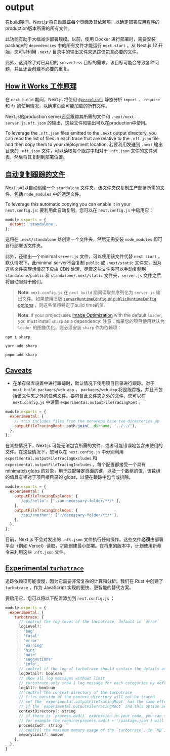 # output

在build期间，Next.js 将自动跟踪每个页面及其依赖项，以确定部署应用程序的production版本所需的所有文件。

此功能有助于大幅减少部署规模。以前，使用 Docker 进行部署时，需要安装package的 `dependencies` 中的所有文件才能运行 `next start` 。从 Next.js 12 开始，您可以利用 `.next/` 目录中的输出文件来追踪仅包含必要的文件。

此外，这消除了对已弃用的 `serverless` 目标的需求，该目标可能会导致各种问题，并且还会创建不必要的重复。

## [How it Works 工作原理](https://nextjs.org/docs/app/api-reference/next-config-js/output#how-it-works)

在 `next build` 期间，Next.js 将使用 [`@vercel/nft`](https://github.com/vercel/nft) 静态分析 `import` 、 `require` 和 `fs` 的使用情况，以确定页面可能加载的所有文件。

Next.js的production server还会跟踪其所需的文件和 `.next/next-server.js.nft.json` 的输出，这些文件和输出可以在production中使用。

To leverage the `.nft.json` files emitted to the `.next` output directory, you can read the list of files in each trace that are relative to the `.nft.json` file and then copy them to your deployment location.
若要利用发送到 `.next` 输出目录的 `.nft.json` 文件，可以读取每个跟踪中相对于 `.nft.json` 文件的文件列表，然后将其复制到部署位置。

## [自动复制跟踪的文件](https://nextjs.org/docs/app/api-reference/next-config-js/output#automatically-copying-traced-files)

Next.js可以自动创建一个 `standalone` 文件夹，该文件夹仅复制生产部署所需的文件，包括 `node_modules` 中的选定文件。

To leverage this automatic copying you can enable it in your `next.config.js`:
要利用此自动复制，您可以在 `next.config.js` 中启用它：

```js
module.exports = {
  output: 'standalone',
};
```

这将在 `.next/standalone` 处创建一个文件夹，然后无需安装 `node_modules` 即可自行部署该文件夹。

此外，还输出一个minimal `server.js` 文件，可以使用该文件代替 `next start` 。默认情况下，此minimal server不会复制 `public` 或 `.next/static` 文件夹，因为这些文件夹理想情况下应由 CDN 处理，尽管这些文件夹可以手动复制到 `standalone/public` 和 `standalone/.next/static` 文件夹，`server.js` 文件之后将自动服务于他们。

> **Note**: `next.config.js` 在 `next build` 期间读取并序列化为 `server.js` 输出文件。如果使用旧版 [`serverRuntimeConfig` or `publicRuntimeConfig` options](https://nextjs.org/docs/pages/api-reference/next-config-js/runtime-configuration) ，则这些值将特定于build time的值。

> **Note**: If your project uses [Image Optimization](https://nextjs.org/docs/pages/building-your-application/optimizing/images) with the default `loader`, you must install `sharp` as a dependency:
> 注意：如果您的项目使用默认为 `loader` 的图像优化，则必须安装 `sharp` 作为依赖项：

```terminal
npm i sharp
```

```terminal
yarn add sharp
```

```terminal
pnpm add sharp
```

## [Caveats](https://nextjs.org/docs/app/api-reference/next-config-js/output#caveats)

- 在单存储库设置中进行跟踪时，默认情况下使用项目目录进行跟踪。对于 `next build packages/web-app` ， `packages/web-app` 将是跟踪根，并且不包括该文件夹之外的任何文件。要包含此文件夹之外的文件，您可以在 `next.config.js` 中设置 `experimental.outputFileTracingRoot` 。

```js
module.exports = {
  experimental: {
    // this includes files from the monorepo base two directories up
    outputFileTracingRoot: path.join(__dirname, '../../'),
  },
};
```

在某些情况下，Next.js 可能无法包含所需的文件，或者可能错误地包含未使用的文件。在这些情况下，您可以在 `next.config.js` 中分别利用 `experimental.outputFileTracingExcludes` 和 `experimental.outputFileTracingIncludes` 。每个配置都接受一个具有 [minimatch globs](https://www.npmjs.com/package/minimatch) 的对象，用于匹配特定页面的键，以及一个数组的值，该数组的值具有相对于项目根目录的 globs，以便在跟踪中包含或排除。

```js
module.exports = {
  experimental: {
    outputFileTracingExcludes: {
      '/api/hello': ['./un-necessary-folder/**/*'],
    },
    outputFileTracingIncludes: {
      '/api/another': ['./necessary-folder/**/*'],
    },
  },
};
```

目前，Next.js 不会对发出的 `.nft.json` 文件执行任何操作。这些文件**必须**由部署平台（例如 Vercel）读取，才能创建最小部署。在将来的版本中，计划使用新命令来利用这些 `.nft.json` 文件。

## [Experimental `turbotrace` ](https://nextjs.org/docs/app/api-reference/next-config-js/output#experimental-turbotrace)

追踪依赖项可能很慢，因为它需要非常复杂的计算和分析。我们在 Rust 中创建了 `turbotrace` ，作为 JavaScript 实现的更快、更智能的替代方案。

要启用它，您可以将以下配置添加到 `next.config.js` ：

```js
module.exports = {
  experimental: {
    turbotrace: {
      // control the log level of the turbotrace, default is `error`
      logLevel?:
      | 'bug'
      | 'fatal'
      | 'error'
      | 'warning'
      | 'hint'
      | 'note'
      | 'suggestions'
      | 'info',
      // control if the log of turbotrace should contain the details of the analysis, default is `false`
      logDetail?: boolean
      // show all log messages without limit
      // turbotrace only show 1 log message for each categories by default
      logAll?: boolean
      // control the context directory of the turbotrace
      // files outside of the context directory will not be traced
      // set the `experimental.outputFileTracingRoot` has the same effect
      // if the `experimental.outputFileTracingRoot` and this option are both set, the `experimental.turbotrace.contextDirectory` will be used
      contextDirectory?: string
      // if there is `process.cwd()` expression in your code, you can set this option to tell `turbotrace` the value of `process.cwd()` while tracing.
      // for example the require(process.cwd() + '/package.json') will be traced as require('/path/to/cwd/package.json')
      processCwd?: string
      // control the maximum memory usage of the `turbotrace`, in `MB`, default is `6000`.
      memoryLimit?: number
    },
  },
}
```

